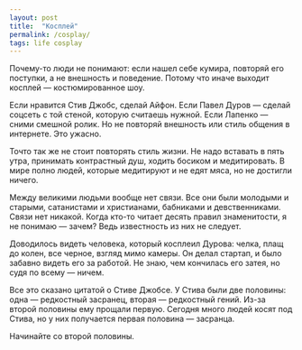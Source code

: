```yaml
---
layout: post
title:  "Косплей"
permalink: /cosplay/
tags: life cosplay
---
```


Почему-то люди не понимают: если нашел себе кумира, повторяй его поступки, а не
внешность и поведение. Потому что иначе выходит косплей — костюмированное шоу.

Если нравится Стив Джобс, сделай Айфон. Если Павел Дуров — сделай соцсеть с той
стеной, которую считаешь нужной. Если Лапенко — сними смешной ролик. Но не
повторяй внешность или стиль общения в интернете. Это ужасно.

Точто так же не стоит повторять стиль жизни. Не надо вставать в пять утра,
принимать контрастный душ, ходить босиком и медитировать. В мире полно людей,
которые медитируют и не едят мяса, но не достигли ничего.

Между великими людьми вообще нет связи. Все они были молодыми и старыми,
сатанистами и христианами, бабниками и девственниками. Связи нет никакой. Когда
кто-то читает десять правил знаменитости, я не понимаю — зачем? Ведь известность
из них не следует.

Доводилось видеть человека, который косплеил Дурова: челка, плащ до колен, все
черное, взгляд мимо камеры. Он делал стартап, и было забавно видеть его за
работой. Не знаю, чем кончилась его затея, но судя по всему — ничем.

Все это сказано цитатой о Стиве Джобсе. У Стива были две половины: одна —
редкостный засранец, вторая — редкостный гений. Из-за второй половины ему
прощали первую. Сегодня много людей косят под Стива, но у них получается первая
половина — засранца.

Начинайте со второй половины.
